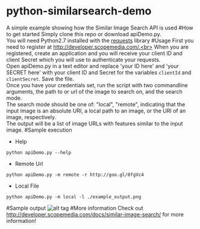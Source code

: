 # python-similarsearch-demo
A simple example showing how the Similar Image Search API is used
#How to get started
Simply clone this repo or download apiDemo.py.<br>
You will need Python2.7 installed with the [requests](http://docs.python-requests.org/en/master/) library
#Usage
First you need to register at http://developer.scopemedia.com/.<br>
When you are registered, create an application and you will receive your client ID and client Secret which you will use to authenticate your requests.<br>
Open apiDemo.py in a text editor and replace 'your ID here' and 'your SECRET here' with your client ID and Secret for the variables <code>clientId</code> and <code>clientSecret</code>. Save the file.<br>
Once you have your credentials set, run the script with two commandline arguments, the path to or url of the image to search on, and the search mode. <br>
The search mode should be one of: "local", "remote", indicating that the input image is an absolute URI, a local path to an image, or the URI of an image, respectively.<br>
The output will be a list of image URLs with features similar to the input image.
#Sample execution
* Help
```
python apiDemo.py --help
```

* Remote Url
```
python apiDemo.py -m remote -r http://goo.gl/8fgVc4
```

* Local File
```
python apiDemo.py -m local -l ./example_output.png
```

#Sample output
![alt tag](https://github.com/pantoscope/python-similarsearch-demo/blob/master/example_output.png)
#More information
Check out http://developer.scopemedia.com/docs/similar-image-search/ for more information!



